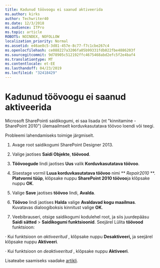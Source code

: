 ```yaml
---
title: Kadunud töövoogu ei saanud aktiveerida
ms.author: kirks
author: Techwriter40
ms.date: 12/3/2018
ms.audience: ITPro
ms.topic: article
ROBOTS: NOINDEX, NOFOLLOW
localization_priority: Normal
ms.assetid: e46ae8c5-3d81-457e-8c77-f7c1cbe267c4
ms.openlocfilehash: ce088227a3206fa05b99331fdb022fbe4886203f
ms.sourcegitcommit: 9d78905c512192ffc4675468abd2efc5f2e4baf4
ms.translationtype: MT
ms.contentlocale: et-EE
ms.lasthandoff: 04/23/2019
ms.locfileid: "32418429"
---
```

# <a name="missing-workflow-failed-to-activate"></a>Kadunud töövoogu ei saanud aktiveerida

Microsoft SharePointi saidikogumi, ei saa lisada (nt "kinnitamine - SharePoint 2010") ülemaailmselt korduvkasutatava töövoo loendi või teegi.
  
Probleemi lahendamiseks toimige järgmiselt. 
  
1. Avage root saidikogumi SharePoint Designer 2013.
  
2. Valige jaotises **Saidi Objekte**, **töövood**. 
  
3. **Töövoogude** lindi jaotises **Uus** valik **Korduvkasutatava töövoo**. 
  
4. Sisestage vormil **Luua korduvkasutatava töövoo** nimi ** *Repair2010* **. **Platvormi tüüp**, klõpsake nuppu **SharePoint 2010 töövoo**ja klõpsake nuppu **OK**. 
  
1. Valige **Save** jaotises **töövoo** lindi, **Avalda**. 
  
2. **Töövoo** lindi jaotises **Halda** valige **Avaldavad kogu maailmas**. Kuvatavas dialoogiboksis kinnitust valige **OK**. 
  
3. Veebibrauseri, otsige saidikogumi kodulehel root, ja siis juurdepääsu **Saidi sätted** \> **Saidikogumi funktsioonid**. Seejärel Lülita **töövood** funktsioon: 
  
· Kui funktsioon on *aktiveeritud* , klõpsake nuppu **Desaktiveeri,** ja seejärel klõpsake nuppu **Aktiveeri**. 
  
· Kui funktsioon on *deaktiveeritud* , klõpsake nuppu **Aktiveeri**. 
  
Lisateabe saamiseks vaadake [artikli](https://go.microsoft.com/fwlink/?linkid=2047770&amp;clcid=0x409).
  

